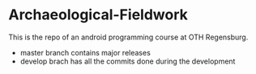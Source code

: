 # Archaeological-Fieldwork

This is the repo of an android programming course at OTH Regensburg. 

- master branch contains major releases 
- develop brach has all the commits done during the development
